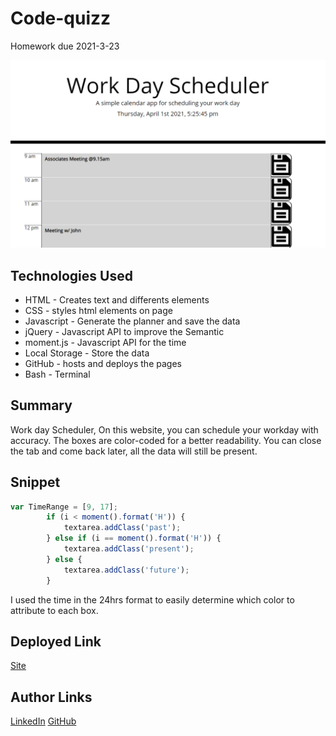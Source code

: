 # Code-quizz
Homework due 2021-3-23

![Site](./assets/imgs/screenshot.png)

## Technologies Used
- HTML - Creates text and differents elements 
- CSS - styles html elements on page
- Javascript - Generate the planner and save the data 
- jQuery - Javascript API to improve the Semantic
- moment.js - Javascript API for the time 
- Local Storage - Store the data
- GitHub - hosts and deploys the pages
- Bash - Terminal

## Summary 
Work day Scheduler,
On this website, you can schedule your workday with accuracy. The boxes are color-coded for a better readability.
You can close the tab and come back later, all the data will still be present.

## Snippet 
```js
var TimeRange = [9, 17];
        if (i < moment().format('H')) {
            textarea.addClass('past');
        } else if (i == moment().format('H')) {
            textarea.addClass('present');
        } else {
            textarea.addClass('future');
        }
```
I used the time in the 24hrs format to easily determine which color to attribute to each box.

## Deployed Link
[Site](https://dylancouzon.github.io/day-planner/)

## Author Links
[LinkedIn](https://www.linkedin.com/in/dcouzon/)
[GitHub](https://github.com/Dylancouzon)
